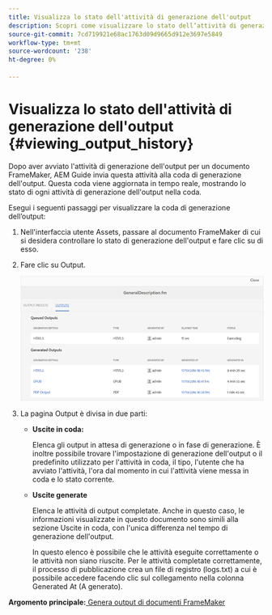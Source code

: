 ```yaml
---
title: Visualizza lo stato dell'attività di generazione dell'output
description: Scopri come visualizzare lo stato dell’attività di generazione dell’output
source-git-commit: 7cd719921e68ac1763d09d9665d912e3697e5849
workflow-type: tm+mt
source-wordcount: '238'
ht-degree: 0%

---
```



# Visualizza lo stato dell&#39;attività di generazione dell&#39;output {#viewing_output_history}

Dopo aver avviato l&#39;attività di generazione dell&#39;output per un documento FrameMaker, AEM Guide invia questa attività alla coda di generazione dell&#39;output. Questa coda viene aggiornata in tempo reale, mostrando lo stato di ogni attività di generazione dell&#39;output nella coda.

Esegui i seguenti passaggi per visualizzare la coda di generazione dell’output:

1. Nell&#39;interfaccia utente Assets, passare al documento FrameMaker di cui si desidera controllare lo stato di generazione dell&#39;output e fare clic su di esso.

1. Fare clic su Output.

   ![](images/output-queued-fm.png)

1. La pagina Output è divisa in due parti:

   - **Uscite in coda:**

      Elenca gli output in attesa di generazione o in fase di generazione. È inoltre possibile trovare l&#39;impostazione di generazione dell&#39;output o il predefinito utilizzato per l&#39;attività in coda, il tipo, l&#39;utente che ha avviato l&#39;attività, l&#39;ora dal momento in cui l&#39;attività viene messa in coda e lo stato corrente.

   - **Uscite generate**

      Elenca le attività di output completate. Anche in questo caso, le informazioni visualizzate in questo documento sono simili alla sezione Uscite in coda, con l&#39;unica differenza nel tempo di generazione dell&#39;output.

      In questo elenco è possibile che le attività eseguite correttamente o le attività non siano riuscite. Per le attività completate correttamente, il processo di pubblicazione crea un file di registro \(logs.txt\) a cui è possibile accedere facendo clic sul collegamento nella colonna Generated At (A generato).


**Argomento principale:**[ Genera output di documenti FrameMaker](fm-output-generatation.md)


